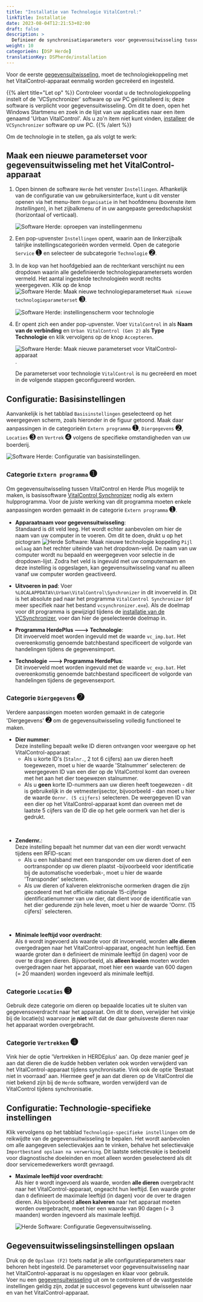 ```yaml
---
title: "Installatie van Technologie VitalControl:"
linkTitle: Installatie
date: 2023-08-04T12:21:53+02:00
draft: false
description: >
  Definieer de synchronisatieparameters voor gegevensuitwisseling tussen de software *Herde* en het VitalControl-apparaat.
weight: 10
categorieën: [DSP Herde]
translationKey: DSPherde/installation
---
```

Voor de eerste [gegevensuitwisseling](../data-exchange/), moet de technologiekoppeling met het VitalControl-apparaat eenmalig worden gecreëerd en ingesteld.

{{% alert title="Let op" %}}
Controleer voordat u de technologiekoppeling instelt of de 'VCSynchronizer' software op uw PC geïnstalleerd is; deze software is verplicht voor gegevensuitwisseling. Om dit te doen, open het Windows Startmenu en zoek in de lijst van uw applicaties naar een item genaamd 'Urban VitalControl'. Als u zo'n item niet kunt vinden, [installeer](../../vcsynchronizer/installation/) de `VCSynchronizer` software op uw PC.
{{% /alert %}}

Om de technologie in te stellen, ga als volgt te werk:

## Maak een nieuwe parameterset voor gegevensuitwisseling met het VitalControl-apparaat

1. Open binnen de software `Herde` het venster `Instellingen`. Afhankelijk van de configuratie van uw gebruikersinterface, kunt u dit venster openen via het menu-item `Organisatie` in het hoofdmenu (bovenste item _Instellingen_), in het zijbalkmenu of in uw aangepaste gereedschapskist (horizontaal of verticaal).

   ![Software Herde: oproepen van instellingenmenu](../screenshots/settings.png "Herde: Instellingen oproepen")

1. Een pop-upvenster `Instellingen` opent, waarin aan de linkerzijbalk talrijke instellingscategorieën worden vermeld. Open de categorie `Service` <span style="font-size: 140%">➊</span> en selecteer de subcategorie `Technologie` <span style="font-size: 140%">➋</span>.

1. In de kop van het hoofdgebied aan de rechterkant verschijnt nu een dropdown waarin alle gedefinieerde technologieparametersets worden vermeld. Het aantal ingestelde technologieën wordt rechts weergegeven. Klik op de knop ![Software Herde: Maak nieuwe technologieparameterset](/icons/new.png "Herde: Technologiekoppeling maken") `Maak nieuwe technologieparameterset` <span style="font-size: 140%">➌</span>.

   ![Software Herde: instellingenscherm voor technologie](../screenshots/settings-technology.png "Herde: Instellingen voor Technologie")

1. Er opent zich een ander pop-upvenster. Voer `VitalControl` in als **Naam van de verbinding** en `Urban VitalControl (Gen 2)` als **Type Technologie** en klik vervolgens op de knop `Accepteren`.

   ![Software Herde: Maak nieuwe parameterset voor VitalControl-apparaat](../screenshots/new-technology.png "Nieuwe technologie aanmaken: VitalControl").

   De parameterset voor technologie `VitalControl` is nu gecreëerd en moet in de volgende stappen geconfigureerd worden.

## Configuratie: Basisinstellingen

Aanvankelijk is het tabblad `Basisinstellingen` geselecteerd op het weergegeven scherm, zoals hieronder in de figuur getoond. Maak daar aanpassingen in de categorieën `Extern programma` <span style="font-size: 140%">➊</span>, `Diergegevens` <span style="font-size: 140%">➋</span>, `Locaties` <span style="font-size: 140%">➌</span> en `Vertrek` <span style="font-size: 140%">➍</span> volgens de specifieke omstandigheden van uw boerderij.

   ![Software Herde: Configuratie van basisinstellingen](../screenshots/basic-settings.png "Technologie VitalControl: Basisinstellingen").
   
### Categorie `Extern programma` <span style="font-size: 140%">➊</span>

Om gegevensuitwisseling tussen VitalControl en Herde Plus mogelijk te maken, is basissoftware [VitalControl Synchronizer](../../vcsynchronizer) nodig als extern hulpprogramma. Voor de juiste werking van dit programma moeten enkele aanpassingen worden gemaakt in de categorie `Extern programma` <span style="font-size: 140%">➊</span>.

- **Apparaatnaam voor gegevensuitwisseling**:  
  Standaard is dit veld leeg. Het wordt echter aanbevolen om hier de naam van uw computer in te voeren. Om dit te doen, drukt u op het pictogram ![Herde Software: Maak nieuwe technologie koppeling](/icons/arrow-down.png "Herde: Maak technologie koppeling") `Pijl omlaag` aan het rechter uiteinde van het dropdown-veld. De naam van uw computer wordt nu bepaald en weergegeven voor selectie in de dropdown-lijst. Zodra het veld is ingevuld met uw computernaam en deze instelling is opgeslagen, kan gegevensuitwisseling vanaf nu alleen vanaf uw computer worden geactiveerd.

- **Uitvoeren in pad**:
  Voer `%LOCALAPPDATA%\Urban\VitalControl\Synchronizer` in dit invoerveld in. Dit is het absolute pad naar het programma `VitalControl Synchronizer` (of meer specifiek naar het bestand `vcsynchronizer.exe`). Als de doelmap voor dit programma is gewijzigd tijdens de [installatie van de VCSynchronizer](../../vcsynchronizer/installation), voer dan hier de geselecteerde doelmap in.

- **Programma HerdePlus 🡒 Technologie**:  
  Dit invoerveld moet worden ingevuld met de waarde `vc_imp.bat`. Het overeenkomstig genoemde batchbestand specificeert de volgorde van handelingen tijdens de gegevensimport.

- **Technologie 🡒 Programma HerdePlus**:  
  Dit invoerveld moet worden ingevuld met de waarde `vc_exp.bat`. Het overeenkomstig genoemde batchbestand specificeert de volgorde van handelingen tijdens de gegevensexport.

### Categorie `Diergegevens` <span style="font-size: 140%">➋</span>

Verdere aanpassingen moeten worden gemaakt in de categorie 'Diergegevens' <span style="font-size: 140%">➋</span> om de gegevensuitwisseling volledig functioneel te maken.

- **Dier nummer**:  
  Deze instelling bepaalt welke ID dieren ontvangen voor weergave op het VitalControl-apparaat:
  - Als u korte ID's (`Stalnr.`, 2 tot 6 cijfers) aan uw dieren heeft toegewezen, moet u hier de waarde 'Stalnummer' selecteren: de weergegeven ID van een dier op de VitalControl komt dan overeen met het aan het dier toegewezen stalnummer.
  - Als u **geen** korte ID-nummers aan uw dieren heeft toegewezen - dit is gebruikelijk in de vetmesterijsector, bijvoorbeeld - dan moet u hier de waarde `Oornr. (5 cijfers)` selecteren. De weergegeven ID van een dier op het VitalControl-apparaat komt dan overeen met de laatste 5 cijfers van de ID die op het gele oormerk van het dier is gedrukt.
  
<br>

- **Zendernr.**:  
  Deze instelling bepaalt het nummer dat van een dier wordt verwacht tijdens een RFID-scan:  
  - Als u een halsband met een transponder om uw dieren doet of een oortransponder op uw dieren plaatst -bijvoorbeeld voor identificatie bij de automatische voederbak-, moet u hier de waarde 'Transponder' selecteren.
  - Als uw dieren of kalveren elektronische oormerken dragen die zijn gecodeerd met het officiële nationale 15-cijferige identificatienummer van uw dier, dat dient voor de identificatie van het dier gedurende zijn hele leven, moet u hier de waarde 'Oornr. (15 cijfers)` selecteren.

<br>

- **Minimale leeftijd voor overdracht**:  
  Als `0` wordt ingevoerd als waarde voor dit invoerveld, worden **alle dieren** overgedragen naar het VitalControl-apparaat, ongeacht hun leeftijd. Een waarde groter dan `0` definieert de minimale leeftijd (in dagen) voor de over te dragen dieren. Bijvoorbeeld, als **alleen koeien** moeten worden overgedragen naar het apparaat, moet hier een waarde van 600 dagen (= 20 maanden) worden ingevoerd als minimale leeftijd.

### Categorie `Locaties` <span style="font-size: 140%">➌</span>

Gebruik deze categorie om dieren op bepaalde locaties uit te sluiten van gegevensoverdracht naar het apparaat. Om dit te doen, verwijder het vinkje bij de locatie(s) waarvoor je **niet** wilt dat de daar gehuisveste dieren naar het apparaat worden overgebracht.

### Categorie `Vertrekken` <span style="font-size: 140%">➍</span>

Vink hier de optie 'Vertrekken in HERDEplus' aan. Op deze manier geef je aan dat dieren die de kudde hebben verlaten ook worden verwijderd van het VitalControl-apparaat tijdens synchronisatie.
Vink ook de optie 'Bestaat niet in voorraad' aan. Hiermee geef je aan dat dieren op de VitalControl die niet bekend zijn bij de `Herde` software, worden verwijderd van de VitalControl tijdens synchronisatie.

## Configuratie: Technologie-specifieke instellingen

Klik vervolgens op het tabblad `Technologie-specifieke instellingen` om de reikwijdte van de gegevensuitwisseling te bepalen. Het wordt aanbevolen om alle aangegeven selectievakjes aan te vinken, behalve het selectievakje `Importbestand opslaan na verwerking`. Dit laatste selectievakje is bedoeld voor diagnostische doeleinden en moet alleen worden geselecteerd als dit door servicemedewerkers wordt gevraagd.

- **Maximale leeftijd voor overdracht**:  
  Als hier `0` wordt ingevoerd als waarde, worden **alle dieren** overgebracht naar het VitalControl-apparaat, ongeacht hun leeftijd. Een waarde groter dan `0` definieert de maximale leeftijd (in dagen) voor de over te dragen dieren. Als bijvoorbeeld **alleen kalveren** naar het apparaat moeten worden overgebracht, moet hier een waarde van 90 dagen (= 3 maanden) worden ingevoerd als maximale leeftijd.

   ![Herde Software: Configuratie Gegevensuitwisseling](../screenshots/technology-specific-settings.png "Gegevensuitwisseling: specifieke instellingen").

## Gegevensuitwisselingsinstellingen opslaan

Druk op de `Opslaan (F2)` toets nadat je alle configuratieparameters naar behoren hebt ingesteld. De parameterset voor gegevensuitwisseling naar het VitalControl-apparaat is nu opgeslagen en klaar voor gebruik.  
Voer nu een [gegevensuitwisseling](../data-exchange/) uit om te controleren of de vastgestelde instellingen geldig zijn, zodat je succesvol gegevens kunt uitwisselen naar en van het VitalControl-apparaat.
